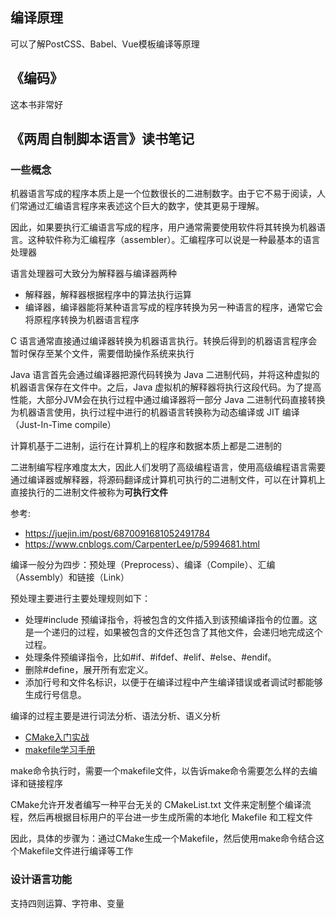 ## 编译原理

可以了解PostCSS、Babel、Vue模板编译等原理

## 《编码》

这本书非常好
## 《两周自制脚本语言》读书笔记
### 一些概念

机器语言写成的程序本质上是一个位数很长的二进制数字。由于它不易于阅读，人们常通过汇编语言程序来表述这个巨大的数字，使其更易于理解。

因此，如果要执行汇编语言写成的程序，用户通常需要使用软件将其转换为机器语言。这种软件称为汇编程序（assembler）。汇编程序可以说是一种最基本的语言处理器

语言处理器可大致分为解释器与编译器两种
* 解释器，解释器根据程序中的算法执行运算
* 编译器，编译器能将某种语言写成的程序转换为另一种语言的程序，通常它会将原程序转换为机器语言程序

C 语言通常直接通过编译器转换为机器语言执行。转换后得到的机器语言程序会暂时保存至某个文件，需要借助操作系统来执行

Java 语言首先会通过编译器把源代码转换为 Java 二进制代码，并将这种虚拟的机器语言保存在文件中。之后，Java 虚拟机的解释器将执行这段代码。为了提高性能，大部分JVM会在执行过程中通过编译器将一部分 Java 二进制代码直接转换为机器语言使用，执行过程中进行的机器语言转换称为动态编译或 JIT 编译（Just-In-Time compile）

计算机基于二进制，运行在计算机上的程序和数据本质上都是二进制的

二进制编写程序难度太大，因此人们发明了高级编程语言，使用高级编程语言需要通过编译器或解释器，将源码翻译成计算机可执行的二进制文件，可以在计算机上直接执行的二进制文件被称为**可执行文件**


参考: 
* https://juejin.im/post/6870091681052491784
* https://www.cnblogs.com/CarpenterLee/p/5994681.html

编译一般分为四步：预处理（Preprocess）、编译（Compile）、汇编（Assembly）和链接（Link）

预处理主要进行主要处理规则如下：
* 处理#include 预编译指令，将被包含的文件插入到该预编译指令的位置。这是一个递归的过程，如果被包含的文件还包含了其他文件，会递归地完成这个过程。
* 处理条件预编译指令，比如#if、#ifdef、#elif、#else、#endif。
* 删除#define，展开所有宏定义。
* 添加行号和文件名标识，以便于在编译过程中产生编译错误或者调试时都能够生成行号信息。


编译的过程主要是进行词法分析、语法分析、语义分析

* [CMake入门实战](https://www.hahack.com/codes/cmake/)
* [makefile学习手册](https://seisman.github.io/how-to-write-makefile/introduction.html)

make命令执行时，需要一个makefile文件，以告诉make命令需要怎么样的去编译和链接程序

CMake允许开发者编写一种平台无关的 CMakeList.txt 文件来定制整个编译流程，然后再根据目标用户的平台进一步生成所需的本地化 Makefile 和工程文件

因此，具体的步骤为：通过CMake生成一个Makefile，然后使用make命令结合这个Makefile文件进行编译等工作

### 设计语言功能

支持四则运算、字符串、变量